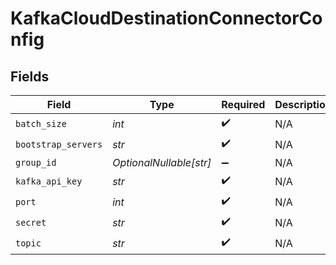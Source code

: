 # KafkaCloudDestinationConnectorConfig


## Fields

| Field                   | Type                    | Required                | Description             |
| ----------------------- | ----------------------- | ----------------------- | ----------------------- |
| `batch_size`            | *int*                   | :heavy_check_mark:      | N/A                     |
| `bootstrap_servers`     | *str*                   | :heavy_check_mark:      | N/A                     |
| `group_id`              | *OptionalNullable[str]* | :heavy_minus_sign:      | N/A                     |
| `kafka_api_key`         | *str*                   | :heavy_check_mark:      | N/A                     |
| `port`                  | *int*                   | :heavy_check_mark:      | N/A                     |
| `secret`                | *str*                   | :heavy_check_mark:      | N/A                     |
| `topic`                 | *str*                   | :heavy_check_mark:      | N/A                     |